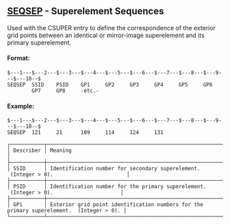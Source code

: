 ## [SEQSEP](https://help.hexagonmi.com/bundle/MSC_Nastran_2022.4/page/Nastran_Combined_Book/qrg/bulkqrs/TOC.SEQSEP.xhtml) - Superelement Sequences

Used with the CSUPER entry to define the correspondence of the exterior grid points between an identical or mirror-image superelement and its primary superelement.

#### Format:

```nastran
$---1---$---2---$---3---$---4---$---5---$---6---$---7---$---8---$---9---$---10--$
SEQSEP  SSID    PSID    GP1     GP2     GP3     GP4     GP5     GP6             
        GP7     GP8     -etc.-                                                  
```
#### Example:

```nastran
$---1---$---2---$---3---$---4---$---5---$---6---$---7---$---8---$---9---$---10--$
SEQSEP  121     21      109     114     124     131                             
```
```text
┌───────────┬──────────────────────────────────────────────────────────────────────────────────────────┐
│ Describer │ Meaning                                                                                  │
├───────────┼──────────────────────────────────────────────────────────────────────────────────────────┤
│ SSID      │ Identification number for secondary superelement.  (Integer > 0).                        │
├───────────┼──────────────────────────────────────────────────────────────────────────────────────────┤
│ PSID      │ Identification number for the primary superelement.  (Integer > 0).                      │
├───────────┼──────────────────────────────────────────────────────────────────────────────────────────┤
│ GPi       │ Exterior grid point identification numbers for the primary superelement.  (Integer > 0). │
└───────────┴──────────────────────────────────────────────────────────────────────────────────────────┘
```
